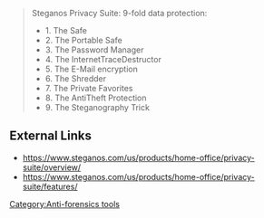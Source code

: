 > Steganos Privacy Suite: 9-fold data protection:
>
> - 1\. The Safe
> - 2\. The Portable Safe
> - 3\. The Password Manager
> - 4\. The InternetTraceDestructor
> - 5\. The E-Mail encryption
> - 6\. The Shredder
> - 7\. The Private Favorites
> - 8\. The AntiTheft Protection
> - 9\. The Steganography Trick

## External Links

- <https://www.steganos.com/us/products/home-office/privacy-suite/overview/>
- <https://www.steganos.com/us/products/home-office/privacy-suite/features/>

[Category:Anti-forensics
tools](Category:Anti-forensics_tools "wikilink")